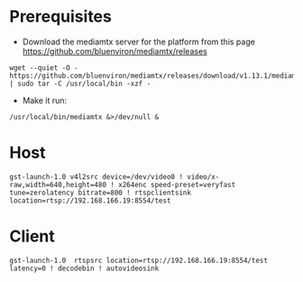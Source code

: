 # Prerequisites
* Download the mediamtx server for the platform from this page https://github.com/bluenviron/mediamtx/releases
```
wget --quiet -O -  https://github.com/bluenviron/mediamtx/releases/download/v1.13.1/mediamtx_v1.13.1_linux_arm64.tar.gz | sudo tar -C /usr/local/bin -xzf -
```
* Make it run:
```
/usr/local/bin/mediamtx &>/dev/null &
```
# Host
```
gst-launch-1.0 v4l2src device=/dev/video0 ! video/x-raw,width=640,height=480 ! x264enc speed-preset=veryfast tune=zerolatency bitrate=800 ! rtspclientsink location=rtsp://192.168.166.19:8554/test
```

# Client
```
gst-launch-1.0  rtspsrc location=rtsp://192.168.166.19:8554/test latency=0 ! decodebin ! autovideosink
```
